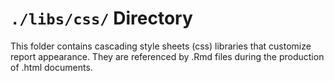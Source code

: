 `./libs/css/` Directory
=========

This folder contains cascading style sheets (css) libraries that customize report appearance.  They are referenced by .Rmd files during the production of .html documents. 

